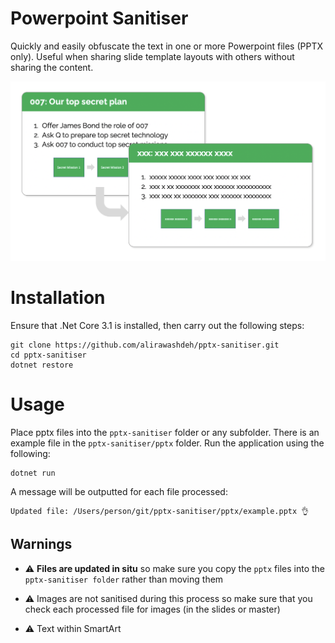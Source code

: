# Powerpoint Sanitiser

Quickly and easily obfuscate the text in one or more Powerpoint files (PPTX only). Useful when sharing slide template layouts with others without sharing the content.

![Diagram](/screenshot.png)

# Installation

Ensure that .Net Core 3.1 is installed, then carry out the following steps:

```
git clone https://github.com/alirawashdeh/pptx-sanitiser.git
cd pptx-sanitiser
dotnet restore
```

# Usage

Place pptx files into the ```pptx-sanitiser``` folder or any subfolder. There is an example file in the ```pptx-sanitiser/pptx``` folder.
Run the application using the following:

```
dotnet run
```

A message will be outputted for each file processed:

```
Updated file: /Users/person/git/pptx-sanitiser/pptx/example.pptx 👌
```

## Warnings

- :warning: **Files are updated in situ** so make sure you copy the ```pptx``` files into the ```pptx-sanitiser folder``` rather than moving them

- :warning: Images are not sanitised during this process so make sure that you check each processed file for images (in the slides or master)

- :warning: Text within SmartArt